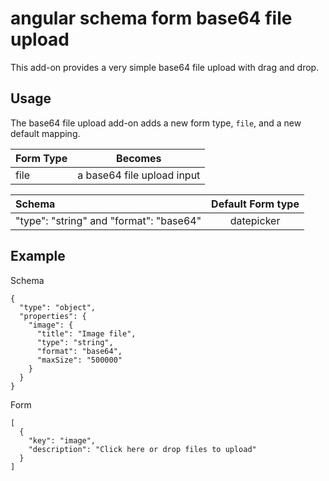 angular schema form base64 file upload
==============================

This add-on provides a very simple base64 file upload with drag and drop.

Usage
-----
The base64 file upload add-on adds a new form type, `file`, and a new default
mapping.

|  Form Type     |   Becomes    |
|:---------------|:------------:|
|  file    |  a base64 file upload input |


| Schema             |   Default Form type  |
|:-------------------|:------------:|
| "type": "string" and "format": "base64"   |   datepicker   |


Example
----
Schema
```
{
  "type": "object",
  "properties": {
    "image": {
      "title": "Image file",
      "type": "string",
      "format": "base64",
      "maxSize": "500000"
    }
  }
}
```
Form
```
[
  {
    "key": "image",
    "description": "Click here or drop files to upload"
  }
]
```
